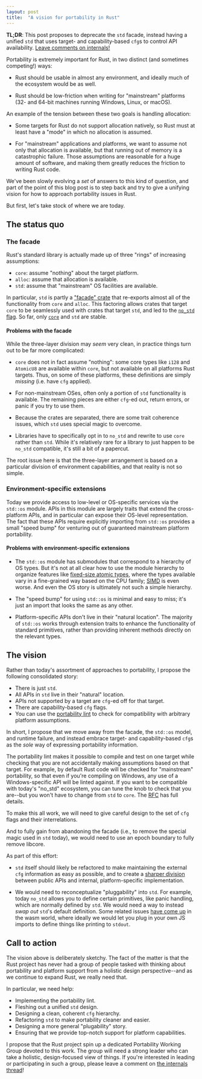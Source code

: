 ```yaml
---
layout: post
title:  "A vision for portability in Rust"
---
```


**TL;DR**: This post proposes to deprecate the `std` facade, instead having a
unified `std` that uses target- and capability-based `cfg`s to control API
availability. [Leave comments on internals!](https://internals.rust-lang.org/t/a-vision-for-portability-in-rust/6719)

Portability is extremely important for Rust, in two distinct (and sometimes
competing!) ways:

- Rust should be usable in almost any environment, and ideally much of the
  ecosystem would be as well.

- Rust should be low-friction when writing for "mainstream" platforms (32- and
  64-bit machines running Windows, Linux, or macOS).

An example of the tension between these two goals is handling allocation:

- Some targets for Rust do not support allocation natively, so Rust must at
  least have a "mode" in which no allocation is assumed.

- For "mainstream" applications and platforms, we want to assume not only that
  allocation is available, but that running out of memory is a catastrophic
  failure. Those assumptions are reasonable for a huge amount of software, and
  making them greatly reduces the friction to writing Rust code.

We've been slowly evolving a *set* of answers to this kind of question, and part
of the point of this blog post is to step back and try to give a unifying vision
for how to approach portability issues in Rust.

But first, let's take stock of where we are today.

## The status quo

### The facade

Rust's standard library is actually made up of three "rings" of increasing
assumptions:

- `core`: assume "nothing" about the target platform.
- `alloc`: assume that allocation is available.
- `std`: assume that "mainstream" OS facilities are available.

In particular, `std` is partly a ["facade" crate] that re-exports almost all of
the functionality from `core` and `alloc`. This factoring allows crates that
target `core` to be seamlessly used with crates that target `std`, and led to
the [`no_std` flag]. So far, only [`core`] and `std` are stable.

["facade" crate]: https://github.com/rust-lang/rfcs/pull/40
[`no_std` flag]: https://github.com/rust-lang/rfcs/pull/1184
[`core`]: https://github.com/rust-lang/rust/issues/27701

#### Problems with the facade

While the three-layer division may *seem* very clean, in practice things turn
out to be far more complicated:

- `core` does not in fact assume "nothing": some core types like `i128` and
  `AtomicU8` are available within `core`, but not available on all platforms
  Rust targets. Thus, on some of these platforms, these definitions are simply
  *missing* (i.e. have `cfg` applied).

- For non-mainstream OSes, often only a portion of `std` functionality is
  available. The remaining pieces are either `cfg`-ed out, return errors, or
  panic if you try to use them.

- Because the crates are separated, there are some trait coherence issues, which
  `std` uses special magic to overcome.

- Libraries have to specifically opt in to `no_std` and rewrite to use `core`
  rather than `std`. While it's relatively rare for a library to just happen to
  be `no_std` compatible, it's still a bit of a papercut.

The root issue here is that the three-layer arrangement is based on a particular
division of environment capabilities, and that reality is not so simple.

### Environment-specific extensions

Today we provide access to low-level or OS-specific services via the `std::os`
module. APIs in this module are largely traits that extend the cross-platform
APIs, and in particular can expose their OS-level representation. The fact that
these APIs require explicitly importing from `std::os` provides a small "speed
bump" for venturing out of guaranteed mainstream platform portability.

#### Problems with environment-specific extensions

- The `std::os` module has submodules that correspond to a hierarchy of OS
  types. But it's not at all clear how to use the module hierarchy to organize
  features like [fixed-size atomic types][more-atomics], where the types
  available vary in a fine-grained way based on the CPU family; [SIMD] is even
  worse. And even the OS story is ultimately not such a simple hierarchy.

[more-atomics]: https://github.com/rust-lang/rfcs/pull/1543
[SIMD]: https://github.com/rust-lang/rfcs/pull/1199

- The "speed bump" for using `std::os` is minimal and easy to miss; it's just an
  import that looks the same as any other.

- Platform-specific APIs don't live in their "natural location". The majority of
  `std::os` works through extension traits to enhance the functionality of
  standard primitives, rather than providing inherent methods directly on the
  relevant types.

## The vision

Rather than today's assortment of approaches to portability, I propose the
following consolidated story:

- There is just `std`.
- All APIs in `std` live in their "natural" location.
- APIs not supported by a target are `cfg`-ed off for that target.
- There are capability-based `cfg` flags.
- You can use the [portability lint] to check for compatibility with arbitrary
  platform assumptions.

[portability lint]: https://github.com/rust-lang/rfcs/pull/1868

In short, I propose that we move away from the facade, the `std::os` model, and
runtime failure, and instead embrace target- and capability-based `cfg`s as the
*sole* way of expressing portability information.

The portability lint makes it possible to compile and test on one target while
checking that you are not accidentally making assumptions based on that
target. For example, by default Rust code will be checked for "mainstream"
portability, so that even if you're compiling on Windows, any use of a
Windows-specific API will be linted against. If you want to be compatible with
today's "no_std" ecosystem, you can tune the knob to check that you are--but you
won't have to change from `std` to `core`. The [RFC][portability lint] has full
details.

To make this all work, we will need to give careful design to the set of `cfg`
flags and their interrelations.

And to fully gain from abandoning the facade (i.e., to remove the special magic
used in `std` today), we would need to use an epoch boundary to fully remove
libcore.

As part of this effort:

- `std` itself should likely be refactored to make maintaining the external
  `cfg` information as easy as possible, and to create a [sharper division]
  between public APIs and internal, platform-specific implementation.

- We would need to reconceptualize "pluggability" into `std`. For example, today
  `no_std` allows you to define certain primitives, like panic handling, which
  are normally defined by `std`. We would need a way to instead *swap out*
  `std`'s default definition. Some related issues [have come up][wasm] in the
  wasm world, where ideally we would let you plug in your own JS imports to define
  things like printing to `stdout`.

[sharper division]: https://internals.rust-lang.org/t/libsystem-or-the-great-libstd-refactor/2765/33
[wasm]: https://github.com/rust-lang-nursery/rust-wasm/issues/38

## Call to action

The vision above is deliberately sketchy. The fact of the matter is that the
Rust project has never had a group of people tasked with thinking about
portability and platform support from a holistic design perspective--and as we
continue to expand Rust, we really need that.

In particular, we need help:

- Implementing the portability lint.
- Fleshing out a unified `std` design.
- Designing a clean, coherent `cfg` hierarchy.
- Refactoring `std` to make portability cleaner and easier.
- Designing a more general "plugability" story.
- Ensuring that we provide top-notch support for platform capabilities.

I propose that the Rust project spin up a dedicated Portability Working Group
devoted to this work. The group will need a strong leader who can take a
holistic, design-focused view of things. If you're interested in leading or
participating in such a group, please leave a comment on [the internals thread]!

[the internals thread]: https://internals.rust-lang.org/t/a-vision-for-portability-in-rust/6719
